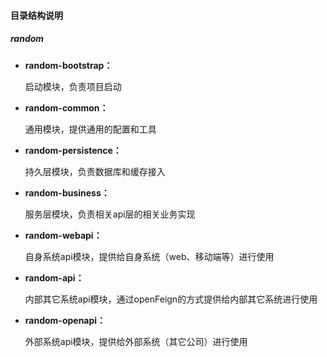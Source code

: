 #### 目录结构说明

##### random

- **random-bootstrap：**

  启动模块，负责项目启动

- **random-common：**

  通用模块，提供通用的配置和工具

- **random-persistence：**

  持久层模块，负责数据库和缓存接入

- **random-business：**

  服务层模块，负责相关api层的相关业务实现

- **random-webapi：**

  自身系统api模块，提供给自身系统（web、移动端等）进行使用

- **random-api：**

  内部其它系统api模块，通过openFeign的方式提供给内部其它系统进行使用

- **random-openapi：**

  外部系统api模块，提供给外部系统（其它公司）进行使用